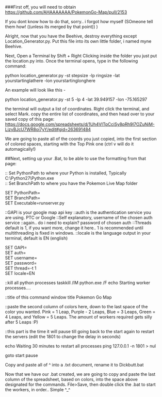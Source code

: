 ###First off, you will need to obtain https://github.com/AHAAAAAAA/PokemonGo-Map/pull/2153  

If you dont know how to do that, sorry.. i forgot how myself (SOmeone tell them how! ((unless its merged by that point)) )  

Alright, now that you have the Beehive, destroy everything except Location_Generator.py. Put this file into its own little folder, i named myne Beehive.  

Next, Open a Terminal by Shift + Right Clicking inside the folder you just put the location.py into. Once the terminal opens, type in the following command:   

python location_generator.py -st stepsize -lp ringsize -lat yourstartinglathere -lon yourstartinglonghere  


An example will look like this -  

python location_generator.py -st 5 -lp 4 -lat 39.949157 -lon -75.165297  

the terminal will output a list of coordinates. Right click the terminal, and select Mark. copy the entire list of coordinates, and then head over to your saved copy of this page: https://docs.google.com/spreadsheets/d/1Uh4VITpCciSy8pRh9I7OZuNiM-LizyBJcU7WR8oi7yY/edit#gid=263691484  

We are going to paste all of the coords you just copied, into the first section of colored spaces, starting with the Top Pink one (ctrl v will do it automagically!)  

##Next, setting up your .Bat, to be able to use the formatting from that page:  
  
  
  
:: Set PythonPath to where your Python is installed, Typically C:\Python27\Python.exe  
:: Set BranchPath to where you have the Pokemon Live Map folder  

SET PythonPath=  
SET BranchPath=  
SET Executable=runserver.py  

::GAPI is your google map api key
::auth is the authentication service you are using. PTC or Google
::Self explanatory, username of the chosen auth service
::again.. do i need to explain? password of chosen auth
::Threads default is 1, if you want more, change it here.. 1 is recommended until multithreading is fixed in windows.
::locale is the language output in your terminal, default is EN (english)


SET GAPI=  
SET auth=  
SET username=  
SET password=  
SET thread=-t 1  
SET locale=EN  


::kill all python processes
taskkill /IM python.exe /F
echo Starting worker processes....


::title of this command window
title Pokemon Go Map

::paste the second column of colors here, down to the last space of the color you wanted. Pink = 1 Leap, Purple - 2 Leaps, Blue = 3 Leaps, Green = 4 Leaps, and Yellow = 5 Leaps. The amount of workers required gets silly after 5 Leaps :P)



::this part is the time it will pause till going back to the start again to restart the servers (edit the 1801 to change the delay in seconds)

echo Waiting 30 minutes to restart all processes
ping 127.0.0.1 -n 1801 > nul

goto start
pause

Copy and paste all of ^ into a .txt document, rename it to Dickbutt.bat




Now that we have our .bat created, we are going to copy and paste the last column of the spreadsheet, based on colors, into the space above designated for the commands. File>Save, then double click the .bat to start the workers, in order.. Simple ^_^